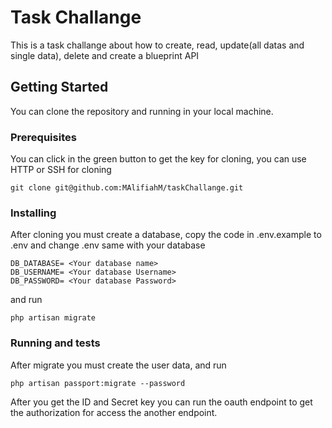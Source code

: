 # Task Challange

This is a task challange about how to create, read, update(all datas and single data), delete and create a blueprint API

## Getting Started

You can clone the repository and running in your local machine.

### Prerequisites

You can click in the green button to get the key for cloning, you can use HTTP or SSH for cloning
```
git clone git@github.com:MAlifiahM/taskChallange.git
```

### Installing

After cloning you must create a database, copy the code in .env.example to .env and change .env same with your database

```
DB_DATABASE= <Your database name>
DB_USERNAME= <Your database Username>
DB_PASSWORD= <Your database Password>
```
and run 

```
php artisan migrate
```

### Running and tests

After migrate you must create the user data, and run

```
php artisan passport:migrate --password
```

After you get the ID and Secret key you can run the oauth endpoint to get the authorization for access the another endpoint.

